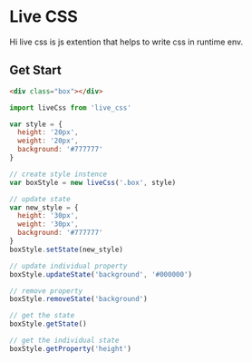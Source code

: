 # Live CSS

Hi live css is js extention that helps to write css in runtime env.

## Get Start
```html
<div class="box"></div>
```
```javascript
import liveCss from 'live_css'

var style = {
  height: '20px',
  weight: '20px',
  background: '#777777'
}

// create style instence
var boxStyle = new liveCss('.box', style)

// update state 
var new_style = {
  height: '30px',
  weight: '30px',
  background: '#777777'
}
boxStyle.setState(new_style)

// update individual property
boxStyle.updateState('background', '#000000')

// remove property 
boxStyle.removeState('background')

// get the state
boxStyle.getState()

// get the individual state
boxStyle.getProperty('height')
```
